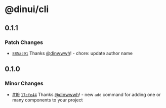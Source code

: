 # @dinui/cli

## 0.1.1

### Patch Changes

- [`885ac91`](https://github.com/dinwwwh/dinui/commit/885ac915ab5101c0cc492f40d9798a12ae699352) Thanks [@dinwwwh](https://github.com/dinwwwh)! - chore: update author name

## 0.1.0

### Minor Changes

- [#19](https://github.com/dinwwwh/dinui/pull/19) [`17cfe44`](https://github.com/dinwwwh/dinui/commit/17cfe441a3d33cceea89e24f318ca78340d7ffee) Thanks [@dinwwwh](https://github.com/dinwwwh)! - new `add` command for adding one or many components to your project
